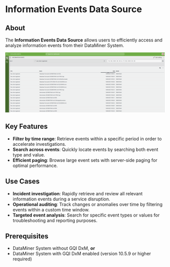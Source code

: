 # Information Events Data Source

## About

The **Information Events Data Source** allows users to efficiently access and analyze information events from their DataMiner System.

![Sample dashboard highlighting event filtering and search](./Images/dashboard.png)

## Key Features

- **Filter by time range**: Retrieve events within a specific period in order to accelerate investigations.
- **Search across events**: Quickly locate events by searching both event type and value.
- **Efficient paging**: Browse large event sets with server-side paging for optimal performance.

## Use Cases

- **Incident investigation**: Rapidly retrieve and review all relevant information events during a service disruption.
- **Operational auditing**: Track changes or anomalies over time by filtering events within a custom time window.
- **Targeted event analysis**: Search for specific event types or values for troubleshooting and reporting purposes.

## Prerequisites

- DataMiner System without GQI DxM, **or**
- DataMiner System with GQI DxM enabled (version 10.5.9 or higher required)
